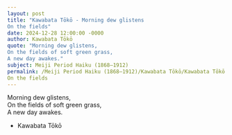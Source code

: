 ```yaml
---
layout: post
title: "Kawabata Tōkō - Morning dew glistens  
On the fields"
date: 2024-12-28 12:00:00 -0000
author: Kawabata Tōkō
quote: "Morning dew glistens,  
On the fields of soft green grass,  
A new day awakes."
subject: Meiji Period Haiku (1868–1912)
permalink: /Meiji Period Haiku (1868–1912)/Kawabata Tōkō/Kawabata Tōkō - Morning dew glistens  
On the fields
---
```


Morning dew glistens,  
On the fields of soft green grass,  
A new day awakes.

- Kawabata Tōkō
